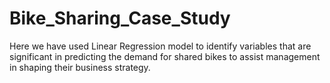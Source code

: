 # Bike_Sharing_Case_Study
Here we have used Linear Regression model to identify variables that are significant in predicting the demand for shared bikes to assist management in shaping their business strategy.
